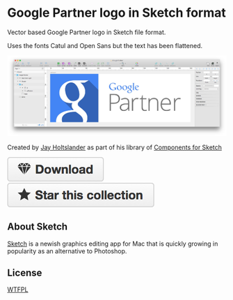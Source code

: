 Google Partner logo in Sketch format
=========================================

Vector based Google Partner logo in Sketch file format.

Uses the fonts Catul and Open Sans but the text has been flattened.

![Google Partner vector logo](https://raw.githubusercontent.com/JayHoltslander/Components-for-Sketch/master/Logos/Google-Partner/preview.jpg)

Created by [Jay Holtslander](http://jay.holtslander.com) as part of his library of [Components for Sketch](https://github.com/JayHoltslander/Components-for-Sketch)

[![Download](../../btn-download.png)](https://github.com/JayHoltslander/Components-for-Sketch/raw/master/Google-Partner/Google-Partner.sketch) [![Star](../../btn-star.png)](../../../../)


About Sketch
------------

[Sketch](http://bohemiancoding.com/sketch/) is a newish graphics editing app for Mac that is quickly growing in popularity as an alternative to Photoshop. 


License
------------
[WTFPL](http://www.wtfpl.net/)